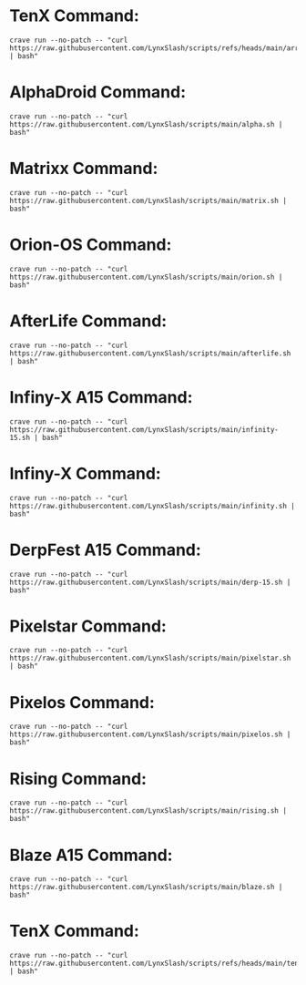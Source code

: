 # TenX Command:
```
crave run --no-patch -- "curl https://raw.githubusercontent.com/LynxSlash/scripts/refs/heads/main/arrow.sh | bash"
```
# AlphaDroid Command:
```
crave run --no-patch -- "curl https://raw.githubusercontent.com/LynxSlash/scripts/main/alpha.sh | bash"
```
# Matrixx Command:
```
crave run --no-patch -- "curl https://raw.githubusercontent.com/LynxSlash/scripts/main/matrix.sh | bash"
```
# Orion-OS Command:
```
crave run --no-patch -- "curl https://raw.githubusercontent.com/LynxSlash/scripts/main/orion.sh | bash"
```
# AfterLife Command:
```
crave run --no-patch -- "curl https://raw.githubusercontent.com/LynxSlash/scripts/main/afterlife.sh | bash"
```
# Infiny-X A15 Command:
```
crave run --no-patch -- "curl https://raw.githubusercontent.com/LynxSlash/scripts/main/infinity-15.sh | bash"
```
# Infiny-X Command:
```
crave run --no-patch -- "curl https://raw.githubusercontent.com/LynxSlash/scripts/main/infinity.sh | bash"
```
# DerpFest A15 Command:
```
crave run --no-patch -- "curl https://raw.githubusercontent.com/LynxSlash/scripts/main/derp-15.sh | bash"
```
# Pixelstar Command:
```
crave run --no-patch -- "curl https://raw.githubusercontent.com/LynxSlash/scripts/main/pixelstar.sh | bash"
```
# Pixelos Command:
```
crave run --no-patch -- "curl https://raw.githubusercontent.com/LynxSlash/scripts/main/pixelos.sh | bash"
```
# Rising Command:
```
crave run --no-patch -- "curl https://raw.githubusercontent.com/LynxSlash/scripts/main/rising.sh | bash"
```
# Blaze A15 Command:
```
crave run --no-patch -- "curl https://raw.githubusercontent.com/LynxSlash/scripts/main/blaze.sh | bash"
```
# TenX Command:
```
crave run --no-patch -- "curl https://raw.githubusercontent.com/LynxSlash/scripts/refs/heads/main/tenx.sh | bash"
```
